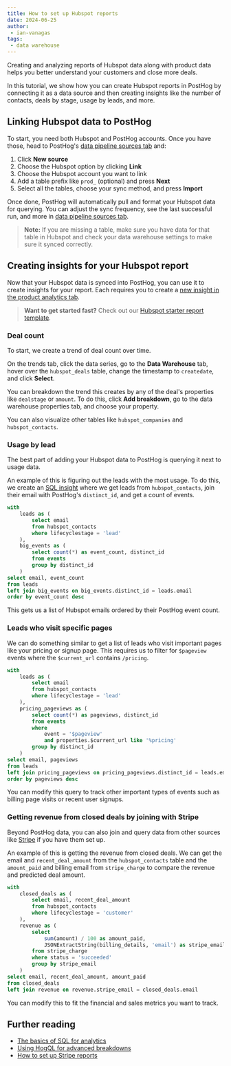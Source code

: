 ```yaml
---
title: How to set up Hubspot reports
date: 2024-06-25
author:
 - ian-vanagas
tags:
 - data warehouse
---
```


Creating and analyzing reports of Hubspot data along with product data helps you better understand your customers and close more deals. 

In this tutorial, we show how you can create Hubspot reports in PostHog by connecting it as a data source and then creating insights like the number of contacts, deals by stage, usage by leads, and more.

## Linking Hubspot data to PostHog

To start, you need both Hubspot and PostHog accounts. Once you have those, head to PostHog's [data pipeline sources tab](https://us.posthog.com/pipeline/sources) and:

1. Click **New source**
2. Choose the Hubspot option by clicking **Link**
3. Choose the Hubspot account you want to link
4. Add a table prefix like `prod_` (optional) and press **Next**
5. Select all the tables, choose your sync method, and press **Import**

Once done, PostHog will automatically pull and format your Hubspot data for querying. You can adjust the sync frequency, see the last successful run, and more in [data pipeline sources tab](https://us.posthog.com/pipeline/sources).

<ProductScreenshot
  imageLight="https://res.cloudinary.com/dmukukwp6/image/upload/hubspot_import_light_a33a8297cf.png"
  imageDark="https://res.cloudinary.com/dmukukwp6/image/upload/hubspot_import_dark_e617845de2.png"
  alt="Linking Hubspot Account"
  classes="rounded"
/>

> **Note:** If you are missing a table, make sure you have data for that table in Hubspot and check your data warehouse settings to make sure it synced correctly.

## Creating insights for your Hubspot report

Now that your Hubspot data is synced into PostHog, you can use it to create insights for your report. Each requires you to create a [new insight in the product analytics tab](https://us.posthog.com/project/insights/new).

> **Want to get started fast?** Check out our [Hubspot starter report template](/templates/hubspot-report-dashboard).

### Deal count

To start, we create a trend of deal count over time.

On the trends tab, click the data series, go to the **Data Warehouse** tab, hover over the `hubspot_deals` table, change the timestamp to `createdate`, and click **Select**. 

<ProductScreenshot
  imageLight="https://res.cloudinary.com/dmukukwp6/image/upload/deal_light_8673e48cc3.png"
  imageDark="https://res.cloudinary.com/dmukukwp6/image/upload/deal_dark_3ba3974e6a.png"
  alt="Deal Count Trend"
  classes="rounded"
/>

You can breakdown the trend this creates by any of the deal's properties like `dealstage` or `amount`. To do this, click **Add breakdown**, go to the data warehouse properties tab, and choose your property. 

You can also visualize other tables like `hubspot_companies` and `hubspot_contacts`. 

### Usage by lead

The best part of adding your Hubspot data to PostHog is querying it next to usage data. 

An example of this is figuring out the leads with the most usage. To do this, we create an [SQL insight](/docs/product-analytics/sql) where we get leads from `hubspot_contacts`, join their email with PostHog's `distinct_id`, and get a count of events.

```sql
with
    leads as (
        select email
        from hubspot_contacts
        where lifecyclestage = 'lead'
    ),
    big_events as (
        select count(*) as event_count, distinct_id
        from events
        group by distinct_id
    )
select email, event_count
from leads
left join big_events on big_events.distinct_id = leads.email
order by event_count desc
```

This gets us a list of Hubspot emails ordered by their PostHog event count.
<ProductScreenshot
  imageLight="https://res.cloudinary.com/dmukukwp6/image/upload/lead_light_b3fa92d5bc.png"
  imageDark="https://res.cloudinary.com/dmukukwp6/image/upload/lead_dark_0ffe0eaffa.png"
  alt="Lead Usage Insights"
  classes="rounded"
/>

### Leads who visit specific pages

We can do something similar to get a list of leads who visit important pages like your pricing or signup page. This requires us to filter for `$pageview` events where the `$current_url` contains `/pricing`.

```sql
with
    leads as (
        select email
        from hubspot_contacts
        where lifecyclestage = 'lead'
    ),
    pricing_pageviews as (
        select count(*) as pageviews, distinct_id
        from events
        where 
	        event = '$pageview' 
	        and properties.$current_url like '%pricing'
        group by distinct_id
    )
select email, pageviews
from leads
left join pricing_pageviews on pricing_pageviews.distinct_id = leads.email
order by pageviews desc
```

You can modify this query to track other important types of events such as billing page visits or recent user signups.

### Getting revenue from closed deals by joining with Stripe

Beyond PostHog data, you can also join and query data from other sources like [Stripe](/tutorials/stripe-reports) if you have them set up.

An example of this is getting the revenue from closed deals. We can get the email and `recent_deal_amount` from the `hubspot_contacts` table and the `amount_paid` and billing email from `stripe_charge` to compare the revenue and predicted deal amount.

```sql
with
    closed_deals as (
        select email, recent_deal_amount
        from hubspot_contacts
        where lifecyclestage = 'customer'
    ),
    revenue as (
        select 
            sum(amount) / 100 as amount_paid, 
            JSONExtractString(billing_details, 'email') as stripe_email
        from stripe_charge
        where status = 'succeeded'
        group by stripe_email
    )
select email, recent_deal_amount, amount_paid
from closed_deals
left join revenue on revenue.stripe_email = closed_deals.email
```

You can modify this to fit the financial and sales metrics you want to track.

## Further reading

- [The basics of SQL for analytics](/product-engineers/sql-for-analytics)
- [Using HogQL for advanced breakdowns](/tutorials/hogql-breakdowns)
- [How to set up Stripe reports](/tutorials/stripe-reports)

<NewsletterForm />